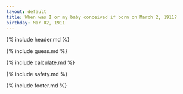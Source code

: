 ```yaml
---
layout: default
title: When was I or my baby conceived if born on March 2, 1911?
birthday: Mar 02, 1911
---
```


{% include header.md %}

{% include guess.md %}

{% include calculate.md %}

{% include safety.md %}

{% include footer.md %}



